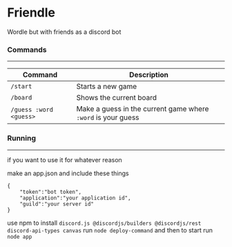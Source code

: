 # Friendle
Wordle but with friends as a discord bot

### **Commands**
---

| Command | Description | 
|-|-|
| `/start` | Starts a new game |
| `/board`| Shows the current board |
| `/guess :word <guess>` | Make a guess in the current game where `:word` is your guess |

### **Running**
---

if you want to use it for whatever reason

make an app.json and include these things
```
{
    "token":"bot token",
    "application":"your application id",
    "guild":"your server id"
}
```
use npm to install `discord.js @discordjs/builders @discordjs/rest discord-api-types canvas`
run `node deploy-command` and then to start run `node app`